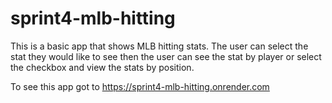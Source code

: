 # sprint4-mlb-hitting

This is a basic app that shows MLB hitting stats.
The user can select the stat they would like to see then the user can see the stat by player or select the checkbox and view the stats by position.


To see this app got to https://sprint4-mlb-hitting.onrender.com